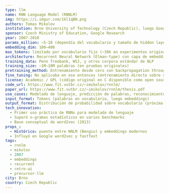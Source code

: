 ```yaml
---
type: llm
name: RNN Language Model (RNNLM)
img: https://i.imgur.com/1kl1qBN.png
authors: Tomas Mikolov
institution: Brno University of Technology (Czech Republic), luego Google Research
sponsor: Czech Ministry of Education, Google Research
year: 2007-2010
params_million: ~5-10 (dependía del vocabulario y tamaño de hidden layer)
embedding_dim: 100–400
max_tokens: limitado por vocabulario fijo (~30k en experimentos originales)
architecture: Recurrent Neural Network (Elman-type) con capa de embeddings
training_data: Penn Treebank, WSJ, y otros corpora estándar de NLP
training_size: ~1M–10M palabras (en pruebas originales)
pretraining_method: Entrenamiento desde cero con backpropagation through time (BPTT)
fine_tuning: No aplicaba en ese entonces (entrenamiento directo sobre corpus objetivo)
license: Academic / GPL (código original en C disponible como open source)
code_url: https://www.fit.vutbr.cz/~imikolov/rnnlm/
paper_url: https://www.fit.vutbr.cz/~imikolov/rnnlm/thesis.pdf
use_cases: Modelado de lenguaje, predicción de palabras, reconocimiento de voz, precursor de word2vec
input_format: Tokens (palabras en vocabulario, luego embeddings)
output_format: Distribución de probabilidad sobre vocabulario (próxima palabra)
tech_innovation:
  - Primer uso práctico de RNNs para modelado de lenguaje
  - Superó n-gramas estadísticos en varios benchmarks
  - Base conceptual de word2vec (2013)
props_:
  - Histórico: puente entre NNLM (Bengio) y embeddings modernos
  - Influyó en Google word2vec y fastText
tags:
  - rnnlm
  - mikolov
  - 2007
  - embeddings
  - recurrent
  - retro-ai
  - precursor-llm
city: Brno
country: Czech Republic
---
```


